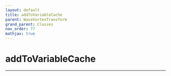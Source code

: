 ```yaml
---
layout: default
title: addToVariableCache
parent: WaveVortexTransform
grand_parent: Classes
nav_order: 77
mathjax: true
---
```


#  addToVariableCache




---

